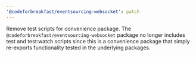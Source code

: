 ```yaml
---
'@codeforbreakfast/eventsourcing-websocket': patch
---
```


Remove test scripts for convenience package. The `@codeforbreakfast/eventsourcing-websocket` package no longer includes test and test:watch scripts since this is a convenience package that simply re-exports functionality tested in the underlying packages.
